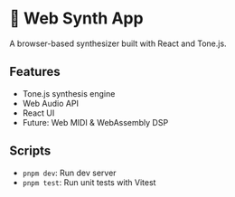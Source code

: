 # 🎹 Web Synth App

A browser-based synthesizer built with React and Tone.js.

## Features
- Tone.js synthesis engine
- Web Audio API
- React UI
- Future: Web MIDI & WebAssembly DSP

## Scripts
- `pnpm dev`: Run dev server
- `pnpm test`: Run unit tests with Vitest
